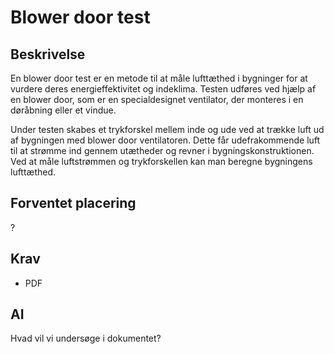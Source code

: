 # Blower door test

## Beskrivelse

En blower door test er en metode til at måle lufttæthed i bygninger for at vurdere deres energieffektivitet og indeklima. Testen udføres ved hjælp af en blower door, som er en specialdesignet ventilator, der monteres i en døråbning eller et vindue.

Under testen skabes et trykforskel mellem inde og ude ved at trække luft ud af bygningen med blower door ventilatoren. Dette får udefrakommende luft til at strømme ind gennem utætheder og revner i bygningskonstruktionen. Ved at måle luftstrømmen og trykforskellen kan man beregne bygningens lufttæthed.

## Forventet placering

?

## Krav

- PDF

## AI

Hvad vil vi undersøge i dokumentet?
